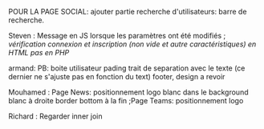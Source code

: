 POUR LA PAGE SOCIAL: ajouter partie recherche d'utilisateurs: barre de recherche.



Steven : Message en JS lorsque les paramètres ont été modifiés ;
*vérification connexion et inscription (non vide et autre caractéristiques) en HTML pas en PHP*

armand: 
    PB:
    boite utilisateur pading trait de separation avec le texte (ce dernier ne s'ajuste pas en fonction du text)
    footer, design a revoir

Mouhamed : Page News: positionnement logo blanc dans le background blanc à droite
                       border bottom à la fin 
           ;Page Teams: positionnement logo

Richard : Regarder inner join

